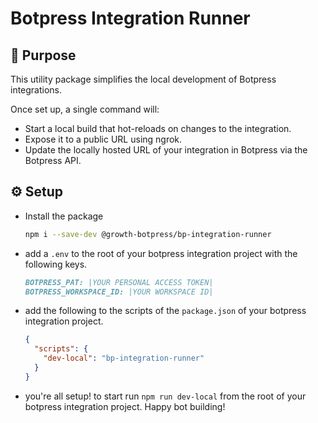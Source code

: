 # Botpress Integration Runner

## 🧰 Purpose

This utility package simplifies the local development of Botpress integrations.

Once set up, a single command will:

- Start a local build that hot-reloads on changes to the integration.
- Expose it to a public URL using ngrok.
- Update the locally hosted URL of your integration in Botpress via the Botpress API.

## ⚙️ Setup

- Install the package

  ```bash
  npm i --save-dev @growth-botpress/bp-integration-runner
  ```

- add a `.env` to the root of your botpress integration project with the following keys.

  ```md
  BOTPRESS_PAT: |YOUR PERSONAL ACCESS TOKEN|
  BOTPRESS_WORKSPACE_ID: |YOUR WORKSPACE ID|
  ```

- add the following to the scripts of the `package.json` of your botpress integration project.

  ```json
  {
    "scripts": {
      "dev-local": "bp-integration-runner"
    }
  }
  ```

- you're all setup! to start run `npm run dev-local` from the root of your botpress integration project. Happy bot building!
